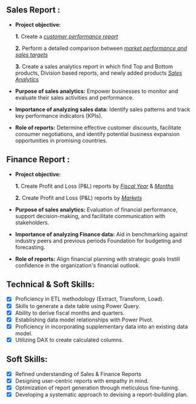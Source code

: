 ## Sales Report :


- **Project objective:** 

    **1.** Create a _[customer performance report](https://github.com/Suhel1994/Excel-Sales-Analytics/blob/main/Customer%20Performance%20Report.pdf)_ 

    **2.** Perform a detailed comparison between _[market performance and sales targets](https://github.com/Suhel1994/Excel-Sales-Analytics/blob/main/Market%20Performance%20vs%20Target.pdf)_

    **3.** Create a sales analytics report in which find Top and Bottom products, Division based reports, and newly added products _[Sales Analytics](https://github.com/Suhel1994/Excel-Sales-Analytics/blob/main/Sales_Analytics.pdf)_

- **Purpose of sales analytics:** Empower businesses to monitor and evaluate their sales activities and performance.

- **Importance of analyzing sales data:** Identify sales patterns and track key performance indicators (KPIs).

- **Role of reports:** Determine effective customer discounts, facilitate consumer negotiations, and identify potential business expansion opportunities in promising countries.


## Finance Report :

- **Project objective:** 

    **1.** Create Profit and Loss (P&L) reports by _[Fiscal Year](https://github.com/Suhel1994/Excel-Sales-Analytics/blob/main/P%26L%20Statement%20by%20Fiscal%20Year.pdf)_ & _[Months](https://github.com/Suhel1994/Excel-Sales-Analytics/blob/main/P%26L%20Statement%20by%20Months.pdf)_ 

   **2.** Create Profit and Loss (P&L) reports by _[Markets](https://github.com/Suhel1994/Excel-Sales-Analytics/blob/main/P%26L%20Statement%20by%20Markets.pdf)_

- **Purpose of sales analytics:** Evaluation of financial performance, support decision-making, and facilitate communication with stakeholders.

- **Importance of analyzing Finance data:** Aid in benchmarking against industry peers and previous periods Foundation for budgeting and forecasting.

- **Role of reports:** Align financial planning with strategic goals Instill confidence in the organization's financial outlook.


## Technical & Soft Skills:
- [x]	Proficiency in ETL methodology (Extract, Transform, Load).
- [x]	Skills to generate a date table using Power Query.
- [x]	Ability to derive fiscal months and quarters.
- [x]	Establishing data model relationships with Power Pivot.
- [x]	Proficiency in incorporating supplementary data into an existing data model.
- [x]	Utilizing DAX to create calculated columns.

## Soft Skills:
- [x]	Refined understanding of Sales & Finance Reports
- [x]	Designing user-centric reports with empathy in mind.
- [x]	Optimization of report generation through meticulous fine-tuning.
- [x]	Developing a systematic approach to devising a report-building plan.
